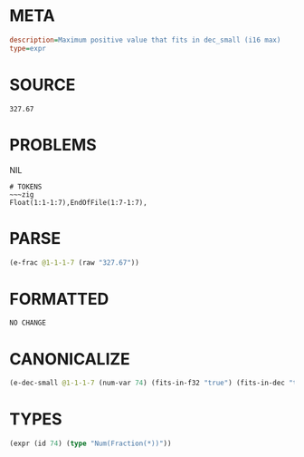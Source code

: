 # META
~~~ini
description=Maximum positive value that fits in dec_small (i16 max)
type=expr
~~~
# SOURCE
~~~roc
327.67
~~~
# PROBLEMS
NIL

~~~
# TOKENS
~~~zig
Float(1:1-1:7),EndOfFile(1:7-1:7),
~~~
# PARSE
~~~clojure
(e-frac @1-1-1-7 (raw "327.67"))
~~~
# FORMATTED
~~~roc
NO CHANGE
~~~
# CANONICALIZE
~~~clojure
(e-dec-small @1-1-1-7 (num-var 74) (fits-in-f32 "true") (fits-in-dec "true") (numerator "32767") (denominator-power-of-ten "2") (value "327.67") (id 74))
~~~
# TYPES
~~~clojure
(expr (id 74) (type "Num(Fraction(*))"))
~~~